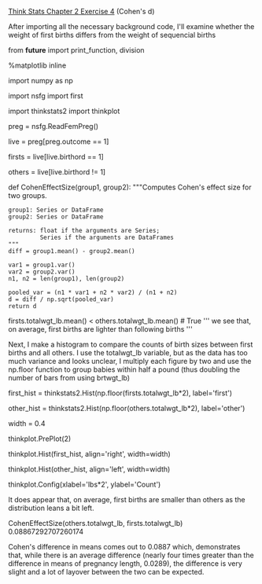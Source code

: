 [Think Stats Chapter 2 Exercise 4](http://greenteapress.com/thinkstats2/html/thinkstats2003.html#toc24) (Cohen's d)

After importing all the necessary background code, I'll examine whether the weight of first births differs from the weight of sequencial births

from __future__ import print_function, division

%matplotlib inline

import numpy as np

import nsfg
import first

import thinkstats2
import thinkplot

preg = nsfg.ReadFemPreg()

live = preg[preg.outcome == 1]

firsts = live[live.birthord == 1]

others = live[live.birthord != 1]

def CohenEffectSize(group1, group2):
    """Computes Cohen's effect size for two groups.
    
    group1: Series or DataFrame
    group2: Series or DataFrame
    
    returns: float if the arguments are Series;
             Series if the arguments are DataFrames
    """
    diff = group1.mean() - group2.mean()

    var1 = group1.var()
    var2 = group2.var()
    n1, n2 = len(group1), len(group2)

    pooled_var = (n1 * var1 + n2 * var2) / (n1 + n2)
    d = diff / np.sqrt(pooled_var)
    return d
    
firsts.totalwgt_lb.mean() < others.totalwgt_lb.mean() # True
''' we see that, on average, first births are lighter than following births '''

Next, I make a histogram to compare the counts of birth sizes between first births and all others. I use the totalwgt_lb variable, but as the data has too much variance and looks unclear, I multiply each figure by two and use the np.floor function to group babies within half a pound (thus doubling the number of bars from using brtwgt_lb)

first_hist = thinkstats2.Hist(np.floor(firsts.totalwgt_lb*2), label='first')

other_hist = thinkstats2.Hist(np.floor(others.totalwgt_lb*2), label='other')

width = 0.4

thinkplot.PrePlot(2)

thinkplot.Hist(first_hist, align='right', width=width)

thinkplot.Hist(other_hist, align='left', width=width)

thinkplot.Config(xlabel='lbs*2', ylabel='Count')

It does appear that, on average, first births are smaller than others as the distribution leans a bit left.

CohenEffectSize(others.totalwgt_lb, firsts.totalwgt_lb)
0.08867292707260174

Cohen's difference in means comes out to 0.0887 which, demonstrates that, while there is an average difference (nearly four times greater than the difference in means of pregnancy length, 0.0289), the difference is very slight and a lot of layover between the two can be expected.
